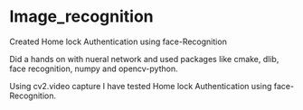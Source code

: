 # Image_recognition
Created Home lock Authentication using face-Recognition

Did a hands on with nueral network and used packages like cmake, dlib, face recognition, numpy and opencv-python.

Using cv2.video capture I have tested Home lock Authentication using face-Recognition.
